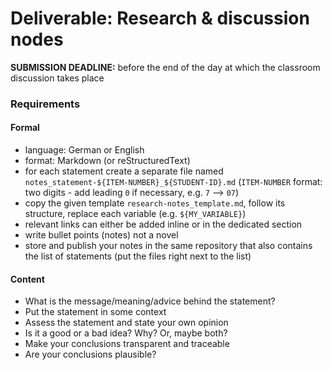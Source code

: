 Deliverable: Research & discussion nodes
========================================


__SUBMISSION DEADLINE:__ before the end of the day at which the classroom discussion takes place


### Requirements

#### Formal

* language: German or English
* format: Markdown (or reStructuredText)
* for each statement create a separate file named `notes_statement-${ITEM-NUMBER}_${STUDENT-ID}.md`
  (`ITEM-NUMBER` format: two digits - add leading `0` if necessary, e.g. `7` --> `07`) 
* copy the given template `research-notes_template.md`, follow its structure, replace each
  variable (e.g. `${MY_VARIABLE}`) 
* relevant links can either be added inline or in the dedicated section
* write bullet points (notes) not a novel
* store and publish your notes in the same repository that also contains the list of statements (put the files right
  next to the list) 


#### Content

* What is the message/meaning/advice behind the statement?
* Put the statement in some context
* Assess the statement and state your own opinion
* Is it a good or a bad idea? Why? Or, maybe both?
* Make your conclusions transparent and traceable
* Are your conclusions plausible?
